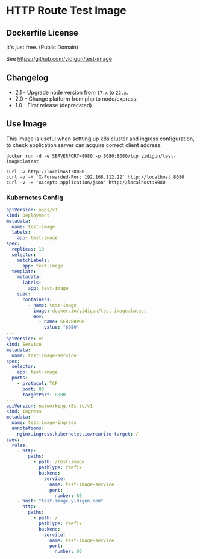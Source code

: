 # HTTP Route Test Image

## Dockerfile License

It's just free. (Public Domain)

See https://github.com/yidigun/test-image

## Changelog

* 2.1 - Upgrade node version from ```17.x``` to ```22.x```.
* 2.0 - Change platform from php to node/express.
* 1.0 - First release (deprecated)

## Use Image

This image is useful when settting up k8s cluster and ingress configuration,
to check application server can acquire correct client address.

```shell
docker run -d -e SERVERPORT=8080 -p 8080:8080/tcp yidigun/test-image:latest

curl -v http://localhost:8080
curl -v -H 'X-Forwarded-For: 192.168.112.22' http://localhost:8080
curl -v -H 'Accept: application/json' http://localhost:8080
```

### Kubernetes Config

```yaml
apiVersion: apps/v1
kind: Deployment
metadata:
  name: test-image
  labels:
    app: test-image
spec:
  replicas: 10
  selector:
    matchLabels:
      app: test-image
  template:
    metadata:
      labels:
        app: test-image
    spec:
      containers:
        - name: test-image
          image: docker.io/yidigun/test-image:latest
          env:
            - name: SERVERPORT
              value: "8080"
---
apiVersion: v1
kind: Service
metadata:
  name: test-image-service
spec:
  selector:
    app: test-image
  ports:
    - protocol: TCP
      port: 80
      targetPort: 8080
---
apiVersion: networking.k8s.io/v1
kind: Ingress
metadata:
  name: test-image-ingress
  annotations:
    nginx.ingress.kubernetes.io/rewrite-target: /
spec:
  rules:
    - http:
        paths:
          - path: /test-image
            pathType: Prefix
            backend:
              service:
                name: test-image-service
                port:
                  number: 80
    - host: "test-image.yidigun.com"
      http:
        paths:
          - path: /
            pathType: Prefix
            backend:
              service:
                name: test-image-service
                port:
                  number: 80
```
